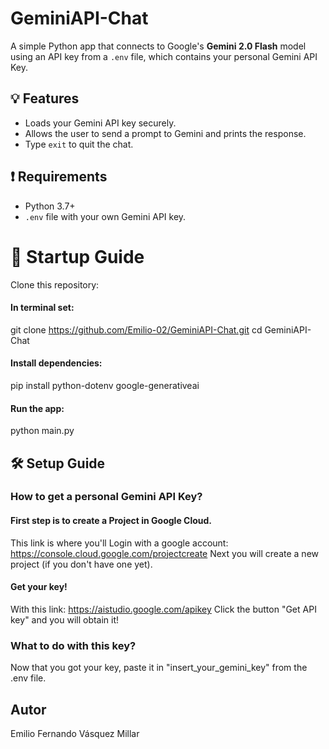 # GeminiAPI-Chat

A simple Python app that connects to Google's **Gemini 2.0 Flash** model using an API key from a `.env` file, which contains your personal Gemini API Key.

## 💡 Features

- Loads your Gemini API key securely.
- Allows the user to send a prompt to Gemini and prints the response.
- Type `exit` to quit the chat.

## ❗ Requirements

- Python 3.7+
- `.env` file with your own Gemini API key.

# 🌱 Startup Guide
Clone this repository:
#### In terminal set:
git clone https://github.com/Emilio-02/GeminiAPI-Chat.git
cd GeminiAPI-Chat

#### Install dependencies:
pip install python-dotenv google-generativeai

#### Run the app:
python main.py

## 🛠 Setup Guide

### How to get a personal Gemini API Key?
#### First step is to create a Project in Google Cloud.
This link is where you'll Login with a google account:
https://console.cloud.google.com/projectcreate 
Next you will create a new project (if you don't have one yet).

#### Get your key! 
With this link: https://aistudio.google.com/apikey
Click the button "Get API key" and you will obtain it!

### What to do with this key?
Now that you got your key, paste it in "insert_your_gemini_key" from the .env file.

## Autor
Emilio Fernando Vásquez Millar